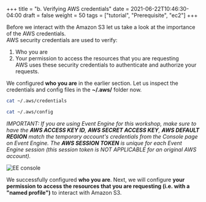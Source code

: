 +++
title = "b. Verifying AWS credentials"
date = 2021-06-22T10:46:30-04:00
draft = false
weight = 50
tags = ["tutorial", "Prerequisite", "ec2"]
+++

Before we interact with the Amazon S3 let us take a look at the importance of the AWS credentials.  
AWS security credentials are used to verify:  
1. Who you are
2. Your permission to access the resources that you are requesting  
AWS uses these security credentials to authenticate and authorize your requests.  
  
We configured **who you are** in the earlier section. Let us inspect the credentials and config files in the **~/.aws/** folder now.  

```bash
cat ~/.aws/credentials
```

```bash
cat ~/.aws/config
```

_IMPORTANT: If you are using Event Engine for this workshop, make sure to have the **AWS ACCESS KEY ID**, **AWS SECRET ACCESS KEY**, **AWS DEFAULT REGION** match the temporary account's credentials from the Console page on Event Engine. The **AWS SESSION TOKEN** is unique for each Event Engine session (this session token is NOT APPLICABLE for an original AWS account)._

![EE console](/images/hpc-aws-parallelcluster-workshop/EE_console_login.png) 

 
We successfully configured **who you are**. Next, we will configure **your permission to access the resources that you are requesting (i.e. with a "named profile")** to interact with Amazon S3.
